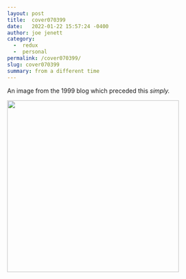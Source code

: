 ```yaml
---
layout: post
title:  cover070399
date:   2022-01-22 15:57:24 -0400
author: joe jenett
category:
  -  redux
  -  personal
permalink: /cover070399/
slug: cover070399
summary: from a different time
---
```

<p>An image from the 1999  blog which preceded this <em>simply.</em></p>
<p><img src="https://simply.jenett.org/images/070399.jpg" width="400" alt="" /></p>

<a href="https://brid.gy/publish/twitter"></a>
<data class="p-bridgy-omit-link" value="false"></data>

